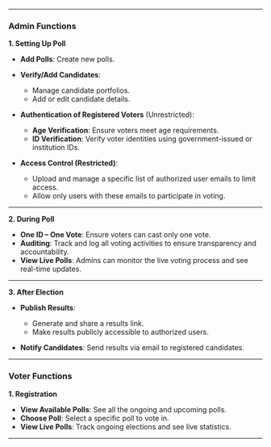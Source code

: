 
---

### Admin Functions

**1. Setting Up Poll**
- **Add Polls**: Create new polls.
- **Verify/Add Candidates**:
  - Manage candidate portfolios.
  - Add or edit candidate details.

- **Authentication of Registered Voters** (Unrestricted):
  - **Age Verification**: Ensure voters meet age requirements.
  - **ID Verification**: Verify voter identities using government-issued or institution IDs.

- **Access Control (Restricted)**:
  - Upload and manage a specific list of authorized user emails to limit access.
  - Allow only users with these emails to participate in voting.

---

**2. During Poll**
- **One ID – One Vote**: Ensure voters can cast only one vote.
- **Auditing**: Track and log all voting activities to ensure transparency and accountability.
- **View Live Polls**: Admins can monitor the live voting process and see real-time updates.

---

**3. After Election**
- **Publish Results**: 
  - Generate and share a results link.
  - Make results publicly accessible to authorized users.
  
- **Notify Candidates**: Send results via email to registered candidates.

---

### Voter Functions

**1. Registration**
- **View Available Polls**: See all the ongoing and upcoming polls.
- **Choose Poll**: Select a specific poll to vote in.
- **View Live Polls**: Track ongoing elections and see live statistics.

---